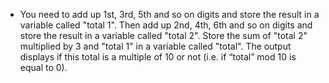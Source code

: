 -   You need to add up 1st, 3rd, 5th and so on digits and store the result
    in a variable called "total 1".
    Then add up 2nd, 4th, 6th and so on digits and store the result in a
    variable called "total 2".
    Store the sum of "total 2" multiplied by 3 and "total 1" in a variable
    called "total".
    The output displays if this total is a multiple of 10 or not
    (i.e. if “total” mod 10 is equal to 0).

